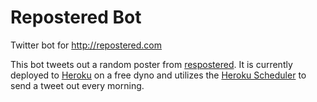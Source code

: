 # Repostered Bot
Twitter bot for http://repostered.com

This bot tweets out a random poster from [respostered](http://repostered.com). It is currently deployed to [Heroku](http://heroku.com) on a free dyno and utilizes the [Heroku Scheduler](https://elements.heroku.com/addons/scheduler) to send a tweet out every morning. 
